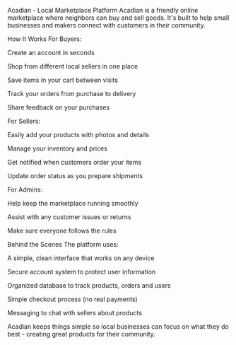Acadian - Local Marketplace Platform
Acadian is a friendly online marketplace where neighbors can buy and sell goods. It's built to help small businesses and makers connect with customers in their community.

How It Works
For Buyers:

  Create an account in seconds

  Shop from different local sellers in one place

  Save items in your cart between visits

  Track your orders from purchase to delivery

  Share feedback on your purchases

For Sellers:

  Easily add your products with photos and details
  
  Manage your inventory and prices
  
  Get notified when customers order your items
  
  Update order status as you prepare shipments

For Admins:

  Help keep the marketplace running smoothly
  
  Assist with any customer issues or returns
  
  Make sure everyone follows the rules

Behind the Scenes
The platform uses:

  A simple, clean interface that works on any device
  
  Secure account system to protect user information
  
  Organized database to track products, orders and users
  
  Simple checkout process (no real payments)
  
  Messaging to chat with sellers about products
  
  Acadian keeps things simple so local businesses can focus on what they do best - creating great products for their community.
